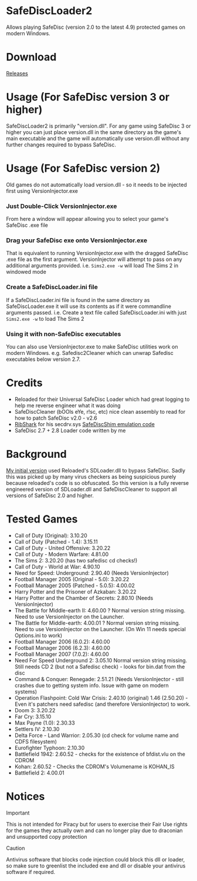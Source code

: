 # SafeDiscLoader2
Allows playing SafeDisc (version 2.0 to the latest 4.9) protected games on modern Windows. 

# Download
[Releases](https://github.com/nckstwrt/SafeDiscLoader2/releases)

# Usage (For SafeDisc version 3 or higher)
SafeDiscLoader2 is primarily "version.dll". For any game using SafeDisc 3 or higher you can just place version.dll in the same directory as the game's main executable and the game will automatically use version.dll without any further changes required to bypass SafeDisc.

# Usage (For SafeDisc version 2)
Old games do not automatically load version.dll - so it needs to be injected first using VersionInjector.exe

### Just Double-Click VersionInjector.exe
From here a window will appear allowing you to select your game's SafeDisc .exe file
### Drag your SafeDisc exe onto VersionInjector.exe
That is equivalent to running VersionInjector.exe with the dragged SafeDisc .exe file as the first argument. VersionInjector will attempt to pass on any additional arguments provided. i.e. `Sims2.exe -w` will load The Sims 2 in windowed mode
### Create a SafeDiscLoader.ini file
If a SafeDiscLoader.ini file is found in the same directory as SafeDiscLoader.exe it will use its contents as if it were commandline arguments passed. i.e. Create a text file called SafeDiscLoader.ini with just `Sims2.exe -w` to load The Sims 2
### Using it with non-SafeDisc executables
You can also use VersionInjector.exe to make SafeDisc utilities work on modern Windows. e.g. Safedisc2Cleaner which can unwrap Safedisc executables below version 2.7.

# Credits
*  Reloaded for their Universal SafeDisc Loader which had great logging to help me reverse engineer what it was doing
*  SafeDiscCleaner (bOOls eYe, r!sc, etc) nice clean assembly to read for how to patch SafeDisc v2.0 - v2.6
*  [RibShark](https://twitter.com/RibShark) for his secdrv.sys [SafeDiscShim emulation code](https://github.com/RibShark/SafeDiscShim)
*  SafeDisc 2.7 + 2.8 Loader code written by me

# Background
[My initial version](https://github.com/nckstwrt/SafeDiscLoader) used Reloaded's SDLoader.dll to bypass SafeDisc. Sadly this was picked up by many virus checkers as being suspicious purely because reloaded's code is so obfuscated. So this version is a fully reverse engineered version of SDLoader.dll and SafeDiscCleaner to support all versions of SafeDisc 2.0 and higher.

# Tested Games
* Call of Duty (Original): 3.10.20
* Call of Duty (Patched - 1.4): 3.15.11 
* Call of Duty - United Offensive: 3.20.22
* Call of Duty - Modern Warfare: 4.81.00
* The Sims 2: 3.20.20 (has two safedisc cd checks!)
* Call of Duty - World at War: 4.90.10
* Need for Speed: Underground: 2.90.40 (Needs VersionInjector)
* Football Manager 2005 (Original - 5.0): 3.20.22
* Football Manager 2005 (Patched - 5.0.5): 4.00.02
* Harry Potter and the Prisoner of Azkaban: 3.20.22
* Harry Potter and the Chamber of Secrets: 2.80.10 (Needs VersionInjector)
* The Battle for Middle-earth II: 4.60.00 ? Normal version string missing. Need to use VersionInjector on the Launcher.
* The Battle for Middle-earth: 4.00.01 ? Normal version string missing. Need to use VersionInjector on the Launcher. (On Win 11 needs special Options.ini to work)
* Football Manager 2006 (6.0.2): 4.60.00
* Football Manager 2006 (6.2.3): 4.60.00
* Football Manager 2007 (7.0.2): 4.60.00
* Need For Speed Underground 2: 3.05.10 Normal version string missing. Still needs CD 2 (but not a Safedisc check) - looks for bin.dat from the disc
* Command & Conquer: Renegade: 2.51.21 (Needs VersionInjector - still crashes due to getting system info. Issue with game on modern systems)
* Operation Flashpoint: Cold War Crisis: 2.40.10 (original) 1.46 (2.50.20) - Even it's patchers need safedisc (and therefore VersionInjector) to work.
* Doom 3: 3.20.22
* Far Cry: 3.15.10
* Max Payne (1.0): 2.30.33
* Settlers IV: 2.10.30
* Delta Force - Land Warrior: 2.05.30 (cd check for volume name and CDFS filesystem)
* Eurofighter Typhoon: 2.10.30
* Battlefield 1942: 2.60.52 - checks for the existence of bfdist.vlu on the CDROM
* Kohan: 2.60.52 - Checks the CDROM's Volumename is KOHAN_IS
* Battlefield 2: 4.00.01

 # Notices
> [!IMPORTANT]
> This is not intended for Piracy but for users to exercise their Fair Use rights for the games they actually own and can no longer play due to draconian and unsupported copy protection

> [!CAUTION]
> Antivirus software that blocks code injection could block this dll or loader, so make sure to greenlist the included exe and dll or disable your antivirus software if required.
